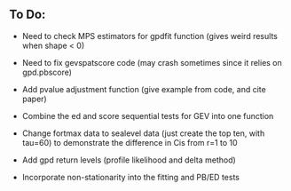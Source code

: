 ## **To Do:** ##

* Need to check MPS estimators for gpdfit function (gives weird results when shape < 0)

* Need to fix gevspatscore code (may crash sometimes since it relies on gpd.pbscore)

* Add pvalue adjustment function (give example from code, and cite paper)

* Combine the ed and score sequential tests for GEV into one function

* Change fortmax data to sealevel data (just create the top ten, with tau=60) to demonstrate the difference in Cis from r=1 to 10

* Add gpd return levels (profile likelihood and delta method)

* Incorporate non-stationarity into the fitting and PB/ED tests